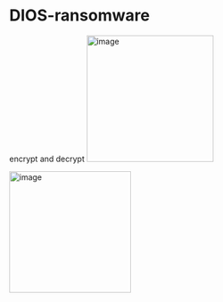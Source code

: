# DIOS-ransomware
encrypt and decrypt
<img width="227" alt="image" src="https://github.com/user-attachments/assets/b31eb4c6-35ba-4143-8c4c-f9c02159eaf1" />


<img width="218" alt="image" src="https://github.com/user-attachments/assets/c62ddfc5-c772-46d0-9315-75d9ca715c20" />
